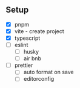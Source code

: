 ## Setup
- [x] pnpm
- [x] vite - create project
- [x] typescript 
- [ ] eslint
  - [ ] husky
  - [ ] air bnb
- [ ] prettier
  - [ ] auto format on save
  - [ ] editorconfig